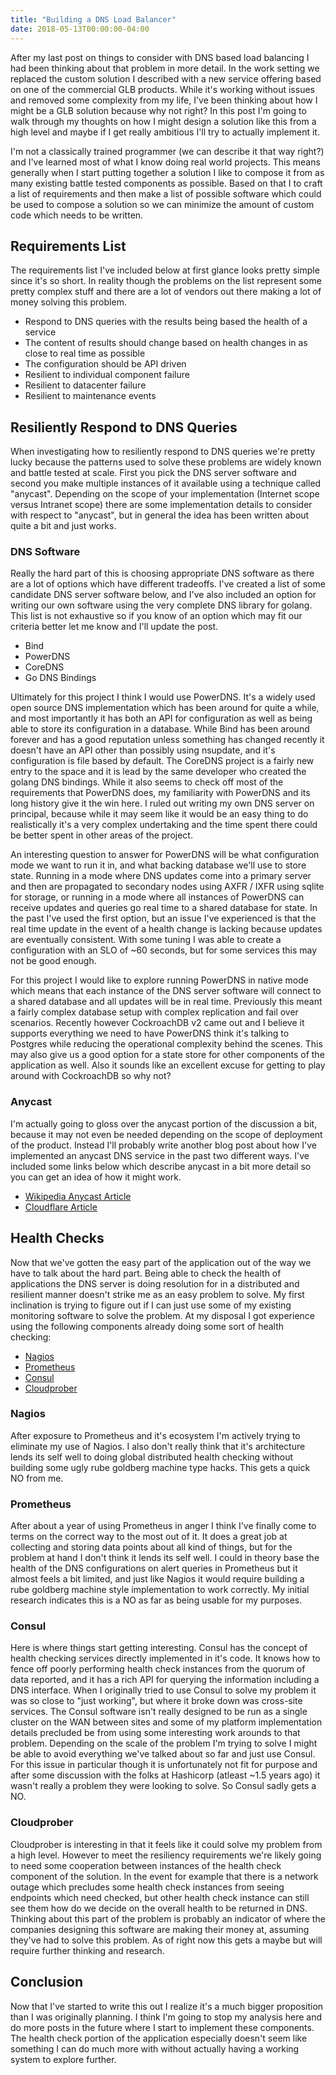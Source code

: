 ```yaml
---
title: "Building a DNS Load Balancer"
date: 2018-05-13T00:00:00-04:00
---
```


After my last post on things to consider with DNS based load balancing I had been thinking about that problem in more detail. In the work setting we replaced the custom solution I described with a new service offering based on one of the commercial GLB products. While it's working without issues and removed some complexity from my life, I've been thinking about how I might be a GLB solution because why not right? In this post I'm going to walk through my thoughts on how I might design a solution like this from a high level and maybe if I get really ambitious I'll try to actually implement it.

I'm not a classically trained programmer (we can describe it that way right?) and I've learned most of what I know doing real world projects. This means generally when I start putting together a solution I like to compose it from as many existing battle tested components as possible. Based on that I to craft a list of requirements and then make a list of possible software which could be used to compose a solution so we can minimize the amount of custom code which needs to be written.

## Requirements List

The requirements list I've included below at first glance looks pretty simple since it's so short. In reality though the problems on the list represent some pretty complex stuff and there are a lot of vendors out there making a lot of money solving this problem.

* Respond to DNS queries with the results being based the health of a service
* The content of results should change based on health changes in as close to real time as possible
* The configuration should be API driven
* Resilient to individual component failure
* Resilient to datacenter failure
* Resilient to maintenance events

## Resiliently Respond to DNS Queries

When investigating how to resiliently respond to DNS queries we're pretty lucky because the patterns used to solve these problems are widely known and battle tested at scale. First you pick the DNS server software and second you make multiple instances of it available using a technique called "anycast". Depending on the scope of your implementation (Internet scope versus Intranet scope) there are some implementation details to consider with respect to "anycast", but in general the idea has been written about quite a bit and just works.

### DNS Software

 Really the hard part of this is choosing appropriate DNS software as there are a lot of options which have different tradeoffs. I've created a list of some candidate DNS server software below, and I've also included an option for writing our own software using the very complete DNS library for golang. This list is not exhaustive so if you know of an option which may fit our criteria better let me know and I'll update the post.

* Bind
* PowerDNS
* CoreDNS
* Go DNS Bindings

Ultimately for this project I think I would use PowerDNS. It's a widely used open source DNS implementation which has been around for quite a while, and most importantly it has both an API for configuration as well as being able to store its configuration in a database. While Bind has been around forever and has a good reputation unless something has changed recently it doesn't have an API other than possibly using nsupdate, and it's configuration is file based by default. The CoreDNS project is a fairly new entry to the space and it is lead by the same developer who created the golang DNS bindings. While it also seems to check off most of the requirements that PowerDNS does, my familiarity with PowerDNS and its long history give it the win here. I ruled out writing my own DNS server on principal, because while it may seem like it would be an easy thing to do realistically it's a very complex undertaking and the time spent there could be better spent in other areas of the project.

An interesting question to answer for PowerDNS will be what configuration mode we want to run it in, and what backing database we'll use to store state. Running in a mode where DNS updates come into a primary server and then are propagated to secondary nodes using AXFR / IXFR using sqlite for storage, or running in a mode where all instances of PowerDNS can receive updates and queries go real time to a shared database for state. In the past I've used the first option, but an issue I've experienced is that the real time update in the event of a health change is lacking because updates are eventually consistent. With some tuning I was able to create a configuration with an SLO of ~60 seconds, but for some services this may not be good enough. 

For this project I would like to explore running PowerDNS in native mode which means that each instance of the DNS server software will connect to a shared database and all updates will be in real time. Previously this meant a fairly complex database setup with complex replication and fail over scenarios. Recently however CockroachDB v2 came out and I believe it supports everything we need to have PowerDNS think it's talking to Postgres while reducing the operational complexity behind the scenes. This may also give us a good option for a state store for other components of the application as well. Also it sounds like an excellent excuse for getting to play around with CockroachDB so why not?

### Anycast

I'm actually going to gloss over the anycast portion of the discussion a bit, because it may not even be needed depending on the scope of deployment of the product. Instead I'll probably write another blog post about how I've implemented an anycast DNS service in the past two different ways. I've included some links below which describe anycast in a bit more detail so you can get an idea of how it might work.

* [Wikipedia Anycast Article](https://en.wikipedia.org/wiki/Anycast)
* [Cloudflare Article](https://www.cloudflare.com/learning/cdn/glossary/anycast-network/)

## Health Checks

Now that we've gotten the easy part of the application out of the way we have to talk about the hard part. Being able to check the health of applications the DNS server is doing resolution for in a distributed and resilient manner doesn't strike me as an easy problem to solve. My first inclination is trying to figure out if I can just use some of my existing monitoring software to solve the problem. At my disposal I got experience using the following components already doing some sort of health checking:

* [Nagios](https://www.nagios.org/)
* [Prometheus](https://prometheus.io/)
* [Consul](https://www.consul.io/)
* [Cloudprober](https://cloudprober.org/)

### Nagios

After exposure to Prometheus and it's ecosystem I'm actively trying to eliminate my use of Nagios. I also don't really think that it's architecture lends its self well to doing global distributed health checking without building some ugly rube goldberg machine type hacks. This gets a quick NO from me.

### Prometheus

After about a year of using Prometheus in anger I think I've finally come to terms on the correct way to the most out of it. It does a great job at collecting and storing data points about all kind of things, but for the problem at hand I don't think it lends its self well. I could in theory base the health of the DNS configurations on alert queries in Prometheus but it almost feels a bit limited, and just like Nagios it would require building a rube goldberg machine style implementation to work correctly. My initial research indicates this is a NO as far as being usable for my purposes.

### Consul

Here is where things start getting interesting. Consul has the concept of health checking services directly implemented in it's code. It knows how to fence off poorly performing health check instances from the quorum of data reported, and it has a rich API for querying the information including a DNS interface. When I originally tried to use Consul to solve my problem it was so close to "just working", but where it broke down was cross-site services. The Consul software isn't really designed to be run as a single cluster on the WAN between sites and some of my platform implementation details precluded be from using some interesting work arounds to that problem. Depending on the scale of the problem I'm trying to solve I might be able to avoid everything we've talked about so far and just use Consul. For this issue in particular though it is unfortunately not fit for purpose and after some discussion with the folks at Hashicorp (atleast ~1.5 years ago) it wasn't really a problem they were looking to solve. So Consul sadly gets a NO.

### Cloudprober

Cloudprober is interesting in that it feels like it could solve my problem from a high level. However to meet the resiliency requirements we're likely going to need some cooperation between instances of the health check component of the solution. In the event for example that there is a network outage which precludes some health check instances from seeing endpoints which need checked, but other health check instance can still see them how do we decide on the overall health to be returned in DNS. Thinking about this part of the problem is probably an indicator of where the companies designing this software are making their money at, assuming they've had to solve this problem. As of right now this gets a maybe but will require further thinking and research.

## Conclusion

Now that I've started to write this out I realize it's a much bigger proposition than I was originally planning. I think I'm going to stop my analysis here and do more posts in the future where I start to implement these components. The health check portion of the application especially doesn't seem like something I can do much more with without actually having a working system to explore further.